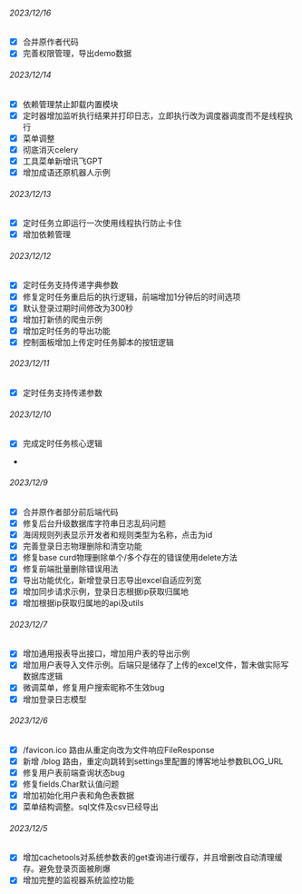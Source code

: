 ###### 2023/12/16
- [X] 合并原作者代码
- [X] 完善权限管理，导出demo数据

###### 2023/12/14
- [X] 依赖管理禁止卸载内置模块
- [X] 定时器增加监听执行结果并打印日志，立即执行改为调度器调度而不是线程执行
- [X] 菜单调整
- [X] 彻底消灭celery
- [X] 工具菜单新增讯飞GPT
- [X] 增加成语还原机器人示例

###### 2023/12/13
- [X] 定时任务立即运行一次使用线程执行防止卡住
- [X] 增加依赖管理

###### 2023/12/12
- [X] 定时任务支持传递字典参数
- [X] 修复定时任务重启后的执行逻辑，前端增加1分钟后的时间选项
- [X] 默认登录过期时间修改为300秒
- [X] 增加打新债的爬虫示例
- [X] 增加定时任务的导出功能
- [X] 控制面板增加上传定时任务脚本的按钮逻辑

###### 2023/12/11
- [X] 定时任务支持传递参数

###### 2023/12/10
- [X] 完成定时任务核心逻辑
- 
###### 2023/12/9
- [X] 合并原作者部分前后端代码
- [X] 修复后台升级数据库字符串日志乱码问题
- [X] 海阔规则列表显示开发者和规则类型为名称，点击为id
- [X] 完善登录日志物理删除和清空功能
- [X] 修复base curd物理删除单个/多个存在的错误使用delete方法
- [X] 修复前端批量删除错误用法
- [X] 导出功能优化，新增登录日志导出excel自适应列宽
- [X] 增加同步请求示例，登录日志根据ip获取归属地
- [X] 增加根据ip获取归属地的api及utils

###### 2023/12/7
- [X] 增加通用报表导出接口，增加用户表的导出示例
- [X] 增加用户表导入文件示例。后端只是储存了上传的excel文件，暂未做实际写数据库逻辑
- [X] 微调菜单，修复用户搜索昵称不生效bug
- [X] 增加登录日志模型

###### 2023/12/6
- [X] /favicon.ico 路由从重定向改为文件响应FileResponse
- [X] 新增 /blog 路由，重定向跳转到settings里配置的博客地址参数BLOG_URL
- [X] 修复用户表前端查询状态bug
- [X] 修复fields.Char默认值问题
- [X] 增加初始化用户表和角色表数据
- [X] 菜单结构调整。sql文件及csv已经导出

###### 2023/12/5
- [X] 增加cachetools对系统参数表的get查询进行缓存，并且增删改自动清理缓存。避免登录页面被刷爆
- [X] 增加完整的监视器系统监控功能